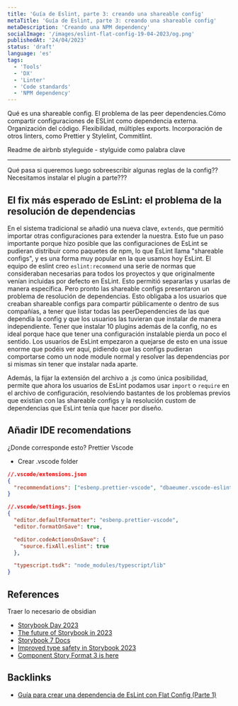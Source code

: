 ```yaml
---
title: 'Guía de Eslint, parte 3: creando una shareable config'
metaTitle: 'Guía de Eslint, parte 3: creando una shareable config'
metaDescription: 'Creando una NPM dependency'
socialImage: '/images/eslint-flat-config-19-04-2023/og.png'
publishedAt: '24/04/2023'
status: 'draft'
language: 'es'
tags:
  - 'Tools'
  - 'DX'
  - 'Linter'
  - 'Code standards'
  - 'NPM dependency'
---
```


Qué es una shareable config. El problema de las peer dependencies.Cómo compartir configuraciones de ESLint como dependencia externa. Organización del código. Flexibilidad, múltiples exports. Incorporación de otros linters, como Prettier y Stylelint, Commitlint.

Readme de airbnb styleguide - stylguide como palabra clave

---

Qué pasa si queremos luego sobreescribir algunas reglas de la config?? Necesitamos instalar el plugin a parte???

## El fix más esperado de EsLint: el problema de la resolución de dependencias

En el sistema tradicional se añadió una nueva clave, `extends`, que permitió importar otras configuraciones para extender la nuestra. Esto fue un paso importante porque hizo posible que las configuraciones de EsLint se pudieran distribuir como paquetes de npm, lo que EsLint llama "shareable configs", y es una forma muy popular en la que usamos hoy EsLint.
El equipo de eslint creo `eslint:recommend` una serie de normas que consideraban necesarias para todos los proyectos y que originalmente venían incluidas por defecto en EsLint. Esto permitió separarlas y usarlas de manera específica.
Pero pronto las shareable configs presentaron un problema de resolución de dependencias. Esto obligaba a los usuarios que creaban shareable configs para compartir públicamente o dentro de sus compañías, a tener que listar todas las peerDependencies de las que dependía la config y que los usuarios las tuvieran que instalar de manera independiente. Tener que instalar 10 plugins además de la config, no es ideal porque hace que tener una configuración instalable pierda un poco el sentido.
Los usuarios de EsLint empezaron a quejarse de esto en una issue enorme que podéis ver aquí, pidiendo que las configs pudieran comportarse como un node module normal y resolver las dependencias por si mismas sin tener que instalar nada aparte.

Además, la fijar la extensión del archivo a .js como única posibilidad, permite que ahora los usuarios de EsLint podamos usar `import` o `require` en el archivo de configuración, resolviendo bastantes de los problemas previos que existían con las shareable configs y la resolución custom de dependencias que EsLint tenía que hacer por diseño.

## Añadir IDE recomendations

¿Donde corresponde esto?
Prettier Vscode

- Crear .vscode folder

```json
//.vscode/extensions.json
{
  "recommendations": ["esbenp.prettier-vscode", "dbaeumer.vscode-eslint"]
}

//.vscode/settings.json
{
  "editor.defaultFormatter": "esbenp.prettier-vscode",
  "editor.formatOnSave": true,

  "editor.codeActionsOnSave": {
    "source.fixAll.eslint": true
  },

  "typescript.tsdk": "node_modules/typescript/lib"
}

```

## References

Traer lo necesario de obsidian

- [Storybook Day 2023](https://www.youtube.com/watch?v=P0hJm5v8TJw)
- [The future of Storybook in 2023](https://storybook.js.org/blog/future-of-storybook-in-2023/)
- [Storybook 7 Docs](https://storybook.js.org/blog/storybook-7-docs/)
- [Improved type safety in Storybook 2023](https://storybook.js.org/blog/improved-type-safety-in-storybook-7/)
- [Component Story Format 3 is here](https://storybook.js.org/blog/storybook-csf3-is-here/)

## Backlinks

- [Guía para crear una dependencia de EsLint con Flat Config (Parte 1)](./guide-eslint-dependency-part-1-flat-config)
